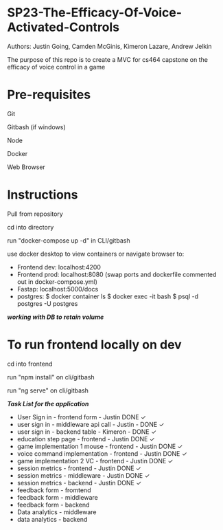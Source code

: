# SP23-The-Efficacy-Of-Voice-Activated-Controls

Authors: Justin Going, Camden McGinis, Kimeron Lazare, Andrew Jelkin

The purpose of this repo is to create a MVC for cs464 capstone on the efficacy of voice control in a game

# Pre-requisites

Git

Gitbash (if windows)

Node

Docker

Web Browser

# Instructions

Pull from repository

cd into directory

run "docker-compose up -d" in CLI/gitbash

use docker desktop to view containers or navigate browser to:

- Frontend dev: localhost:4200
- Frontend prod: localhost:8080 (swap ports and dockerfile commented out in docker-compose.yml)
- Fastap: localhost:5000/docs
- postgres:
  $ docker container ls
  $ docker exec -it <your-postgres-container-id> bash
  $ psql -d postgres -U postgres

**_working with DB to retain volume_**

# To run frontend locally on dev

cd into frontend

run "npm install" on cli/gitbash

run "ng serve" on cli/gitbash

**_Task List for the application_**

- User Sign in - frontend form - Justin DONE ✓
- user sign in - middleware api call - Justin - DONE ✓
- user sign in - backend table - Kimeron - DONE ✓
- education step page - frontend - Justin DONE ✓
- game implementation 1 mouse - frontend - Justin DONE ✓
- voice command implementation - frontend - Justin DONE ✓
- game implementation 2 VC - frontend - Justin DONE ✓
- session metrics - frontend - Justin DONE ✓
- session metrics - middleware - Justin DONE ✓
- session metrics - backend - Justin DONE ✓
- feedback form - fromtend
- feedback form - middleware
- feedback form - backend
- Data analytics - middleware
- data analytics - backend
